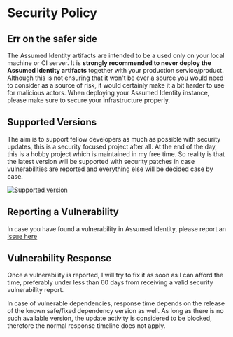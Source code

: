 # Security Policy

## Err on the safer side

The Assumed Identity artifacts are intended to be a used only on your local machine or CI server. It is **strongly 
recommended to never deploy the Assumed Identity artifacts** together with your production service/product.
Although this is not ensuring that it won't be ever a source you would need to consider as a source of risk, it would 
certainly make it a bit harder to use for malicious actors. When deploying your Assumed Identity instance, please make
sure to secure your infrastructure properly.

## Supported Versions

The aim is to support fellow developers as much as possible with security updates, this is a security focused project
after all. At the end of the day, this is a hobby project which is maintained in my free time. So reality is that the 
latest version will be supported with security patches in case vulnerabilities are reported and everything else will 
be decided case by case.

[![Supported version](https://img.shields.io/github/v/tag/nagyesta/assumed-identity?color=green&logo=git&label=Supported%20version&sort=semver)](https://img.shields.io/github/v/tag/nagyesta/assumed-identity?color=green&logo=git&label=Supported%20version&sort=semver)

## Reporting a Vulnerability

In case you have found a vulnerability in Assumed Identity, please report an [issue here](https://github.com/nagyesta/assumed-identity/issues)

## Vulnerability Response

Once a vulnerability is reported, I will try to fix it as soon as I can afford the time, preferably under less than 
60 days from receiving a valid security vulnerability report.

In case of vulnerable dependencies, response time depends on the release of the known safe/fixed dependency version
as well. As long as there is no such available version, the update activity is considered to be blocked, therefore 
the normal response timeline does not apply.
